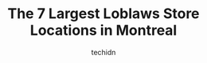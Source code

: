---
layout: ampstory
image: https://i0.wp.com/www.auto.or.id/wp-content/uploads/2023/06/provigo-avenue-mont-royal-0-montreal-1686322045.jpeg?resize=640,853
author: techidn
featured: false
description: Montreal, Quebec, Canada is a haven for Loblaws enthusiasts, boasting an impressive array of 7 top-notch establishments. Whether youre a seasoned connoisseur or simply curious to explore th
title: The 7 Largest Loblaws Store Locations in Montreal
cover:
   title: The 7 Largest Loblaws Store Locations in Montreal
   subtitle: AUTO.OR.ID
   background: https://www.auto.or.id/wp-content/uploads/2023/06/provigo-avenue-mont-royal-0-montreal-1686322045.jpeg

pages: 
 - layout: thirds
   top: <h1>#1 Provigo Le Marché</h1>
   bottom: "<p>I went today and look for it, hard. Apparently the employee in Maxi told me that this Provigo is now MAXI. Leaving a review here so in case you want to go specifically fo</p>"
   background: https://www.auto.or.id/wp-content/uploads/2023/06/provigo-avenue-mont-royal-1-montreal-1686322046.jpeg
   backgroundblur: true
 - layout: thirds
   top: <h1>#2 Provigo Paquette, Montréal, Sherbrooke Est</h1>
   bottom: "<p>7600 Sherbrooke St E, Montreal, Quebec H1N 3W1, Canada</p>"
   background: https://www.auto.or.id/wp-content/uploads/2023/06/provigo-avenue-mont-royal-2-montreal-1686322047.jpeg
   cta:
      link: https://www.auto.or.id/the-7-largest-loblaws-store-locations-in-montreal/
      text: The 7 Largest Loblaws Store Locations in Montreal
 - layout: thirds
   top: <h1>#3 Provigo Lasalle Newman</h1>
   bottom: "<p>6767 Newman Blvd, Lasalle, Quebec H8N 3E4, Canada</p>"
   background: https://images.unsplash.com/photo-1632956557796-6868d5ecc6d2?ixlib=rb-4.0.3&ixid=MnwxMjA3fDB8MHxwaG90by1wYWdlfHx8fGVufDB8fHx8&auto=format&fit=crop&w=640&h=853&q=80
   cta:
      link: https://www.auto.or.id/the-7-largest-loblaws-store-locations-in-montreal/
      text: The 7 Largest Loblaws Store Locations in Montreal
 - layout: thirds
   top: <h1>#4 Provigo Sbaihi, Montréal, Décarie</h1>
   bottom: "<p>1115 Decarie Blvd, Saint-Laurent, Quebec H4L 3M8, Canada</p>"
   background: https://images.unsplash.com/photo-1623564493084-50c8274cf115?ixlib=rb-4.0.3&ixid=MnwxMjA3fDB8MHxwaG90by1wYWdlfHx8fGVufDB8fHx8&auto=format&fit=crop&w=640&h=853&q=80
   cta:
      link: https://www.auto.or.id/the-7-largest-loblaws-store-locations-in-montreal/
      text: The 7 Largest Loblaws Store Locations in Montreal
 - layout: thirds
   top: <h1>#5 Provigo Lefebvre, Montréal, avenue du Parc</h1>
   bottom: "<p>3421 Park Ave, Montreal, Quebec H2X 2H6, Canada</p>"
   background: https://images.unsplash.com/photo-1621772991673-de61ffe34408?ixlib=rb-4.0.3&ixid=MnwxMjA3fDB8MHxwaG90by1wYWdlfHx8fGVufDB8fHx8&auto=format&fit=crop&w=640&h=853&q=80
   cta:
      link: https://www.auto.or.id/the-7-largest-loblaws-store-locations-in-montreal/
      text: The 7 Largest Loblaws Store Locations in Montreal
 - layout: thirds
   top: <h1>#6 Provigo avenue des Canadiens de Montréal</h1>
   bottom: "<p>1275 Av. des Canadiens-de-Montréal #200, Montreal, Quebec H3B 5E8, Canada</p>"
   background: https://images.unsplash.com/photo-1626302592989-84fe1c211d7d?ixlib=rb-4.0.3&ixid=MnwxMjA3fDB8MHxwaG90by1wYWdlfHx8fGVufDB8fHx8&auto=format&fit=crop&w=640&h=853&q=80
   cta:
      link: https://www.auto.or.id/the-7-largest-loblaws-store-locations-in-montreal/
      text: The 7 Largest Loblaws Store Locations in Montreal
 - layout: thirds
   top: <h1>#7 Provigo avenue Mont-Royal</h1>
   bottom: "<p>50 Mont-Royal Ave W, Montreal, Quebec H2T 2S3, Canada</p>"
   background: https://images.unsplash.com/photo-1594420307817-3b626ca9578a?ixlib=rb-4.0.3&ixid=MnwxMjA3fDB8MHxwaG90by1wYWdlfHx8fGVufDB8fHx8&auto=format&fit=crop&w=640&h=853&q=80
   cta:
      link: https://www.auto.or.id/the-7-largest-loblaws-store-locations-in-montreal/
      text: The 7 Largest Loblaws Store Locations in Montreal
 - layout: thirds
   middle: Continue reading...
   background: https://images.unsplash.com/photo-1528597469186-bddab681a37f?ixlib=rb-4.0.3&ixid=MnwxMjA3fDB8MHxwaG90by1wYWdlfHx8fGVufDB8fHx8&auto=format&fit=crop&w=640&h=853&q=80
   cta:
      link: https://www.auto.or.id/the-7-largest-loblaws-store-locations-in-montreal/
      text: The 7 Largest Loblaws Store Locations in Montreal

---